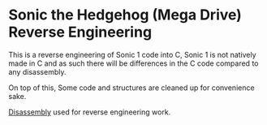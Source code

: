 Sonic the Hedgehog (Mega Drive) Reverse Engineering
===========================================

This is a reverse engineering of Sonic 1 code into C, 
Sonic 1 is not natively made in C and as such there will be differences in the 
C code compared to any disassembly.

On top of this, Some code and structures are cleaned up for convenience sake. 

[Disassembly](https://github.com/cvghivebrain/s1disasm) used for reverse engineering work.